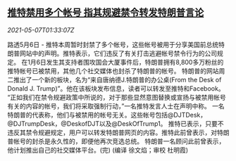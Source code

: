 <!--1620352862000-->
[推特禁用多个帐号 指其规避禁令转发特朗普言论](https://cn.reuters.com/article/twitter-ban-accounts-0506-thur-idCNKBS2CO03T)
------

<div><i>2021-05-07T01:33:07Z</i></div><p>路透5月6日 - 推特本周暂时封禁了多个帐号，这些帐号被用于分享美国前总统特朗普网站中的声明。推特表示，它们违反了有关打击逃避帐号禁令行为的公司规定。 在1月6日发生其支持者围攻国会大厦事件后，特朗普拥有8,800多万粉丝的推特帐号已被禁用，其他几个社交媒体也封杀了特朗普的帐号。 特朗普的网站周二推出了一个新的板块，名为“来自唐纳德J.特朗普的办公桌(From the Desk of Donald J. Trump)”。他在该板块发布信息，读者可以转发至推特和Facebook。 “正如我们在禁令规避政策中所说的，对于那些显然意图替换或宣扬与被禁用帐号有关的内容的帐号，我们将采取强制行动，”一名推特发言人士在声明中称。 一名特朗普的代表称，他们与被禁用的帐号无关。这些帐号包括@DJTDesk，@DJTrumpDesk，@DeskofDJT以及@DeskOfTrump1。 推特已表示，只要不违反其禁令规避规定，用户可以转发特朗普网页的内容。推特此前曾表示，对特朗普帐号的封杀是永久性的，即便他再次竞选总统。 特朗普一名顾问此前曾表示，他计划推出自己的社交媒体平台。(完) (编译 徐文焰；审校 杜明霞)</p>

